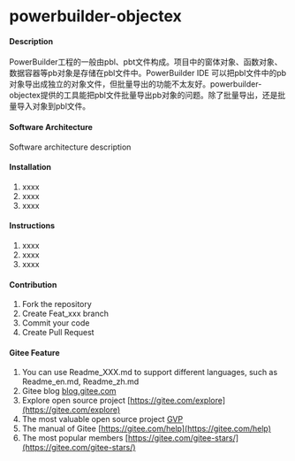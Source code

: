 # powerbuilder-objectex

#### Description
PowerBuilder工程的一般由pbl、pbt文件构成。项目中的窗体对象、函数对象、数据容器等pb对象是存储在pbl文件中。PowerBuilder IDE 可以把pbl文件中的pb对象导出成独立的对象文件，但批量导出的功能不太友好。powerbuilder-objectex提供的工具能把pbl文件批量导出pb对象的问题。除了批量导出，还是批量导入对象到pbl文件。

#### Software Architecture
Software architecture description

#### Installation

1.  xxxx
2.  xxxx
3.  xxxx

#### Instructions

1.  xxxx
2.  xxxx
3.  xxxx

#### Contribution

1.  Fork the repository
2.  Create Feat_xxx branch
3.  Commit your code
4.  Create Pull Request


#### Gitee Feature

1.  You can use Readme\_XXX.md to support different languages, such as Readme\_en.md, Readme\_zh.md
2.  Gitee blog [blog.gitee.com](https://blog.gitee.com)
3.  Explore open source project [https://gitee.com/explore](https://gitee.com/explore)
4.  The most valuable open source project [GVP](https://gitee.com/gvp)
5.  The manual of Gitee [https://gitee.com/help](https://gitee.com/help)
6.  The most popular members  [https://gitee.com/gitee-stars/](https://gitee.com/gitee-stars/)
